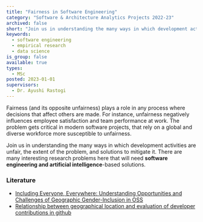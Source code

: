 ```yaml
---
title: "Fairness in Software Engineering"
category: "Software & Architecture Analytics Projects 2022-23"
archived: false
short: "Join us in understanding the many ways in which development activities are unfair, the extent of the problem, and solutions to mitigate it. There are many interesting research problems here that will need software engineering and artificial intelligence-based solutions."
keywords:
  - software engineering
  - empirical research
  - data science
is_group: false
available: true
types:
  - MSc
posted: 2023-01-01
supervisors:
  - Dr. Ayushi Rastogi
---
```


Fairness (and its opposite unfairness) plays a role in any process where decisions that affect others are made. For instance, unfairness negatively influences employee satisfaction and team performance at work. The problem gets critical in modern software projects, that rely on a global and diverse workforce more susceptible to unfairness.

Join us in understanding the many ways in which development activities are unfair, the extent of the problem, and solutions to mitigate it. There are many interesting research problems here that will need **software engineering and artificial intelligence**-based solutions.

### Literature

- [Including Everyone, Everywhere: Understanding Opportunities and Challenges of Geographic Gender-Inclusion in OSS](https://arxiv.org/abs/2010.00822)
- [Relationship between geographical location and evaluation of developer contributions in github](https://dl.acm.org/doi/10.1145/3239235.3240504)
